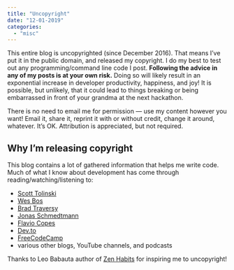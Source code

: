 ```yaml
---
title: "Uncopyright"
date: "12-01-2019"
categories: 
  - "misc"
---
```


This entire blog is uncopyrighted (since December 2016). That means I’ve put it in the public domain, and released my copyright. I do my best to test out any programming/command line code I post. **Following the advice in any of my posts is at your own risk.** Doing so will likely result in an exponential increase in developer productivity, happiness, and joy! It is possible, but unlikely, that it could lead to things breaking or being embarrassed in front of your grandma at the next hackathon.

There is no need to email me for permission — use my content however you want! Email it, share it, reprint it with or without credit, change it around, whatever. It’s OK. Attribution is appreciated, but not required.

## Why I’m releasing copyright

This blog contains a lot of gathered information that helps me write code. Much of what I know about development has come through reading/watching/listening to:

- [Scott Tolinski](leveluptuts.com)
- [Wes Bos](wesbos.com)
- [Brad Traversy](https://www.traversymedia.com/)
- [Jonas Schmedtmann](codingheroes.io)
- [Flavio Copes](https://flaviocopes.com/)
- [Dev.to](https://dev.to/)
- [FreeCodeCamp](https://www.freecodecamp.org/)
- various other blogs, YouTube channels, and podcasts

Thanks to Leo Babauta author of [Zen Habits](https://zenhabits.net/) for inspiring me to uncopyright!